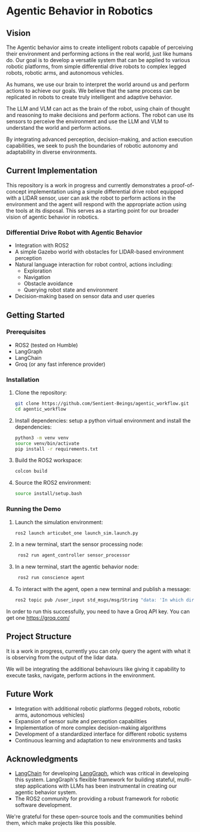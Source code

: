 # Agentic Behavior in Robotics

## Vision

The Agentic behavior aims to create intelligent robots capable of perceiving their environment and performing actions in the real world, just like humans do. Our goal is to develop a versatile system that can be applied to various robotic platforms, from simple differential drive robots to complex legged robots, robotic arms, and autonomous vehicles.

As humans, we use our brain to interpret the world around us and perform actions to achieve our goals. We believe that the same process can be replicated in robots to create truly intelligent and adaptive behavior.

The LLM and VLM can act as the brain of the robot, using chain of thought and reasoning to make decisions and perform actions. The robot can use its sensors to perceive the environment and use the LLM and VLM to understand the world and perform actions.

By integrating advanced perception, decision-making, and action execution capabilities, we seek to push the boundaries of robotic autonomy and adaptability in diverse environments.

## Current Implementation

This repository is a work in progress and currently demonstrates a proof-of-concept implementation using a simple differential drive robot equipped with a LIDAR sensor, user can ask the robot to perform actions in the environment and the agent will respond with the appropriate action using the tools at its disposal. This serves as a starting point for our broader vision of agentic behavior in robotics.

### Differential Drive Robot with Agentic Behavior

- Integration with ROS2
- A simple Gazebo world with obstacles for LIDAR-based environment perception
- Natural language interaction for robot control, actions including:
  - Exploration
  - Navigation
  - Obstacle avoidance
  - Querying robot state and environment
- Decision-making based on sensor data and user queries

## Getting Started

### Prerequisites

- ROS2 (tested on Humble)
- LangGraph
- LangChain
- Groq (or any fast inference provider)

### Installation

1. Clone the repository:
   ```bash
   git clone https://github.com/Sentient-Beings/agentic_workflow.git
   cd agentic_workflow
   ```

2. Install dependencies:
    setup a python virtual environment and install the dependencies:
   ```bash
   python3 -m venv venv
   source venv/bin/activate
   pip install -r requirements.txt
   ```

3. Build the ROS2 workspace:
   ```bash
   colcon build 
   ```

4. Source the ROS2 environment:
   ```bash
   source install/setup.bash
   ```

### Running the Demo

1. Launch the simulation environment:
   ```bash
   ros2 launch articubot_one launch_sim.launch.py  
   ```

2. In a new terminal, start the sensor processing node:
   ```bash
    ros2 run agent_controller sensor_processor
   ```

3. In a new terminal, start the agentic behavior node:
   ```bash
    ros2 run conscience agent
   ```

4. To interact with the agent, open a new terminal and publish a message:
   ```bash
   ros2 topic pub /user_input std_msgs/msg/String "data: 'In which directions do we have an obstacle and at what distance ?'" -1
   ```

In order to run this successfully, you need to have a Groq API key. You can get one https://groq.com/

## Project Structure

It is a work in progress, currently you can only query the agent with what it is observing from the output of the lidar data. 

We will be integrating the additional behaviours like giving it capability to execute tasks, navigate, perform actions in the environment. 

## Future Work

- Integration with additional robotic platforms (legged robots, robotic arms, autonomous vehicles)
- Expansion of sensor suite and perception capabilities
- Implementation of more complex decision-making algorithms
- Development of a standardized interface for different robotic systems
- Continuous learning and adaptation to new environments and tasks   

## Acknowledgments

- [LangChain](https://www.langchain.com/) for developing [LangGraph](https://langchain-ai.github.io/langgraph/), which was critical in developing this system. LangGraph's flexible framework for building stateful, multi-step applications with LLMs has been instrumental in creating our agentic behavior system.
- The ROS2 community for providing a robust framework for robotic software development.

We're grateful for these open-source tools and the communities behind them, which make projects like this possible.